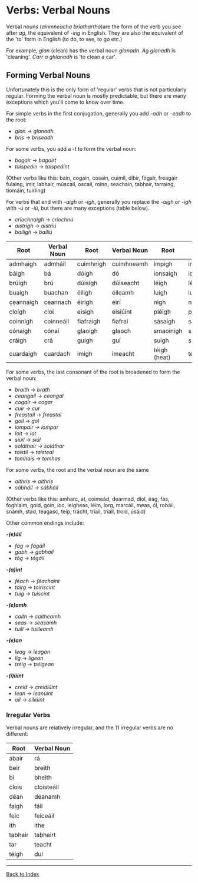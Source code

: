 # Verbs: Verbal Nouns

Verbal nouns (_ainmneacha briathartha_)are the form of the verb you see after
_ag_, the equivalent of _-ing_ in English. They are also the equivalent of the
'to' form in English (to do, to see, to go etc.)

For example, _glan_ (clean) has the verbal noun _glanadh_. _Ag glanadh_ is
'cleaning'. _Carr a ghlanadh_ is 'to clean a car'.


## Forming Verbal Nouns

Unfortunately this is the only form of 'regular' verbs that is not particularly
regular. Forming the verbal noun is mostly predictable, but there are many
exceptions which you'll come to know over time.

For simple verbs in the first conjugation, generally you add _-adh_ or _-eadh_
to the root:

* _glan_ &#8594; _glanadh_
* _bris_ &#8594; _briseadh_

For some verbs, you add a _-t_ to form the verbal noun:

* _bagair_ &#8594; _bagairt_
* _taispeáin_ &#8594; _taispeáint_

(Other verbs like this: bain, cogain, cosain, cuimil, díbir, fógair, freagair
fulaing, imir, labhair, múscail, oscail, roinn, seachain, tabhair,
tarraing, tiomáin, tuirling)

For verbs that end with _-aigh_ or _-igh_, generally you replace the _-aigh_ or
_-igh_ with _-ú_ or _-iú_, but there are many exceptions (table below).

* _críochnaigh_ &#8594; _críochnú_
* _aistrigh_ &#8594; _aistriú_
* _bailigh_ &#8594; _bailiú_

| Root      | Verbal Noun | Root      | Verbal Noun | Root         | Verbal Noun |
| --------- | ----------- | --------- | ----------- | ------------ | ----------- |
| admhaigh  | admháil     | cuimhnigh | cuimhneamh  | impigh       | impí        |
| báigh     | bá          | dóigh     | dó          | ionsaigh     | ionsaí      |
| brúigh    | brú         | dúisigh   | dúiseacht   | léigh        | léamh       |
| buaigh    | buachan     | éiligh    | éileamh     | luigh        | luí         |
| ceannaigh | ceannach    | éirigh    | éirí        | nigh         | ní          |
| cloígh    | cloí        | eisigh    | eisiúint    | pléigh       | plé         |
| coinnigh  | coinneáil   | fiafraigh | fiafraí     | sásaigh      | sásamh      |
| cónaigh   | cónaí       | glaoigh   | glaoch      | smaoinigh    | smaoineamh  |
| cráigh    | crá         | guigh     | guí         | suigh        | suí         |
| cuardaigh | cuardach    | imigh     | imeacht     | téigh (heat) | téamh       |

For some verbs, the last consonant of the root is broadened to form the verbal
noun:

* _braith_ &#8594; _brath_
* _ceangail_ &#8594; _ceangal_
* _cogair_ &#8594; _cogar_
* _cuir_ &#8594; _cur_
* _freastail_ &#8594; _freastal_
* _goil_ &#8594; _gol_
* _iompair_ &#8594; _iompar_
* _loit_ &#8594; _lot_
* _siúil_ &#8594; _siúl_
* _soláthair_ &#8594; _soláthar_
* _taistil_ &#8594; _taisteal_
* _tomhais_ &#8594; _tomhas_

For some verbs, the root and the verbal noun are the same

* _aithris_ &#8594; _aithris_
* _sábháil_ &#8594; _sábháíl_

(Other verbs like this: amharc, at, coimeád, dearmad, díol, éag, fás, foghlaim,
goid, goin, íoc, leigheas, léim, lorg, marcáil, meas, ól, robáil, snámh, stad,
teagasc, teip, trácht, triail, triall, troid, úsáid)

Other common endings include:

_**-(e)áil**_

* _fág_ &#8594; _fágáil_
* _gabh_ &#8594; _gabháil_
* _tóg_ &#8594; _tógáil_

_**-(a)int**_

* _féach_ &#8594; _féachaint_
* _tairg_ &#8594; _tairiscint_
* _tuig_ &#8594; _tuiscint_

_**-(e)amh**_

* _caith_ &#8594; _caitheamh_
* _seas_ &#8594; _seasamh_
* _tuill_ &#8594; _tuilleamh_

_**-(e)an**_

* _leag_ &#8594; _leagan_
* _lig_ &#8594; _ligean_
* _tréig_ &#8594; _tréigean_

_**-(i)úint**_

* _creid_ &#8594; _creidiúint_
* _lean_ &#8594; _leanúint_
* _oil_ &#8594; _oiliúint_


### Irregular Verbs

Verbal nouns are relatively irregular, and the 11 irregular verbs are no
different:

| Root    | Verbal Noun |
| ------- | ----------- |
| abair   | rá          |
| beir    | breith      |
| bí      | bheith      |
| clois   | cloisteáil  |
| déan    | déanamh     |
| faigh   | fáil        |
| feic    | feiceáil    |
| ith     | ithe        |
| tabhair | tabhairt    |
| tar     | teacht      |
| téigh   | dul         |


----
[Back to Index](../index.md)